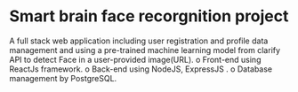 # Smart brain face recorgnition project
A full stack web application including user registration and profile data management and using a pre-trained machine learning model from clarify API to detect Face in a user-provided image(URL).
o Front-end using ReactJs framework.
o Back-end using NodeJS, ExpressJS .
o Database management by PostgreSQL.
